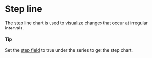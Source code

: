 # Step line
The step line chart is used to visualize changes that occur at irregular intervals.
#### Tip
Set the [step field](https://api.highcharts.com/highstock/series.line.step) to true under the series to get the step chart.
